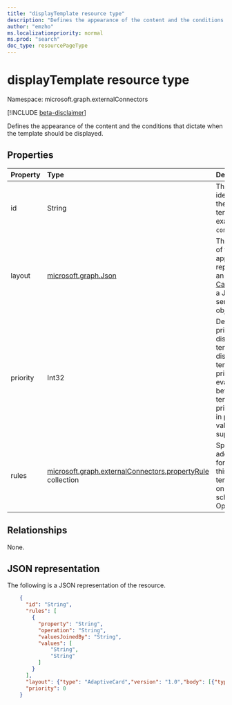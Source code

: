 ```yaml
---
title: "displayTemplate resource type"
description: "Defines the appearance of the content and the conditions that dictate when the template should be displayed."
author: "emzho"
ms.localizationpriority: normal
ms.prod: "search"
doc_type: resourcePageType
---
```


# displayTemplate resource type

Namespace: microsoft.graph.externalConnectors

[!INCLUDE [beta-disclaimer](../../includes/beta-disclaimer.md)]

Defines the appearance of the content and the conditions that dictate when the template should be displayed.

## Properties
|Property|Type|Description|
|:---|:---|:---|
|id|String|The text identifier for the display template; for example, `contosoTickets`.|
|layout|[microsoft.graph.Json](../resources/intune-mam-json.md)|The definition of the content's appearance, represented by an [Adaptive Card](https://docs.microsoft.com/adaptive-cards/authoring-cards/getting-started), which is a JSON-serialized card object model.|
|priority|Int32|Defines the priority of a display template. A display template with priority 1 is evaluated before a template with priority 4. Gaps in priority values are supported.|
|rules|[microsoft.graph.externalConnectors.propertyRule](../resources/externalconnectors-propertyrule.md) collection|Specifies additional rules for selecting this display template based on the item schema. Optional.|

## Relationships
None.

## JSON representation
The following is a JSON representation of the resource.
<!-- {
  "blockType": "resource",
  "@odata.type": "microsoft.graph.externalConnectors.displayTemplate"
}
-->
``` json
    {
      "id": "String",
      "rules": [
        {
          "property": "String",
          "operation": "String",
          "valuesJoinedBy": "String",
          "values": [
              "String",
              "String"
          ]
        }
      ],
      "layout": {"type": "AdaptiveCard","version": "1.0","body": [{"type": "TextBlock","text": "String"}]},
      "priority": 0
    }
```


